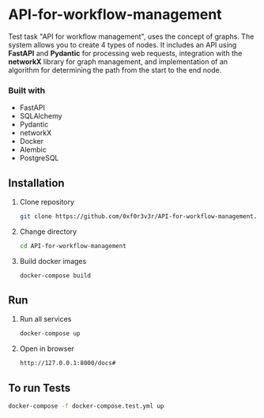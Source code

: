 # API-for-workflow-management
Test task "API for workflow management", uses the concept of graphs. 
The system allows you to create 4 types of nodes. 
It includes an API using <b>FastAPI</b> and <b>Pydantic</b> for processing web requests, 
integration with the <b>networkX</b> library for graph management, 
and implementation of an algorithm for determining the path from the start to the end node.
### Built with
<ul>
    <li>FastAPI</li>
    <li>SQLAlchemy</li>
    <li>Pydantic</li>
    <li>networkX </li>
    <li>Docker</li>
    <li>Alembic</li>
    <li>PostgreSQL</li>
</ul>    


## Installation
1. Clone repository
    ```bash 
    git clone https://github.com/0xf0r3v3r/API-for-workflow-management.git
    ```
2. Change directory
    ```bash
    cd API-for-workflow-management
    ```
3. Build docker images
    ```bash
    docker-compose build
    ```
## Run

1.  Run all services
    ```bash
    docker-compose up
    ```
2. Open in browser 
    ```bash
    http://127.0.0.1:8000/docs#
    ```
   
## To run Tests
```bash
docker-compose -f docker-compose.test.yml up
```




